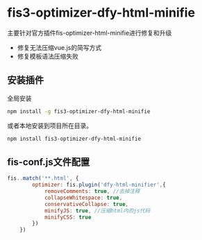 # fis3-optimizer-dfy-html-minifie

主要针对官方插件fis-optimizer-html-minifie进行修复和升级

- 修复无法压缩vue.js的简写方式
- 修复模板语法压缩失败

## 安装插件

全局安装

```bash
npm install -g fis3-optimizer-dfy-html-minifie
```

或者本地安装到项目所在目录。

```bash
npm install fis3-optimizer-dfy-html-minifie
```

## fis-conf.js文件配置

```javascript
fis..match('**.html', {
        optimizer: fis.plugin('dfy-html-minifier',{
            removeComments: true, //去掉注释
            collapseWhitespace: true,
            conservativeCollapse: true,
            minifyJS: true, //压缩html内的js代码
            minifyCSS: true
        })
    })
```
